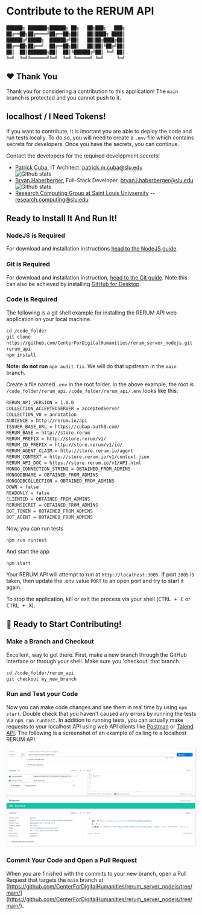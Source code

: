 # Contribute to the RERUM API
```
██████╗ ███████╗██████╗ ██╗   ██╗███╗   ███╗
██╔══██╗██╔════╝██╔══██╗██║   ██║████╗ ████║
██████╔╝█████╗  ██████╔╝██║   ██║██╔████╔██║
██╔══██╗██╔══╝  ██╔══██╗██║   ██║██║╚██╔╝██║
██║  ██║███████╗██║  ██║╚██████╔╝██║ ╚═╝ ██║
╚═╝  ╚═╝╚══════╝╚═╝  ╚═╝ ╚═════╝ ╚═╝     ╚═╝
```
## ❤️ Thank You

Thank you for considering a contribution to this application!  The `main` branch is protected and you cannot push to it. 

## localhost / I Need Tokens!

If you want to contribute, it is imortant you are able to deploy the code and run tests locally.  To do so, you will need to create a `.env` file which contains secrets for developers.  Once you have the secrets, you can continue.

Contact the developers for the required development secrets!
* [Patrick Cuba](https://github.com/orgs/CenterForDigitalHumanities/people/cubap), IT Architect. patrick.m.cuba@slu.edu  <br>![Github stats](https://github-readme-stats.vercel.app/api?username=cubap&theme=highcontrast&show_icons=true&count_private=true)
* [Bryan Haberberger](https://github.com/orgs/CenterForDigitalHumanities/people/thehabes), Full-Stack Developer. bryan.j.haberberger@slu.edu <br>![Github stats](https://github-readme-stats.vercel.app/api?username=thehabes&theme=highcontrast&show_icons=true&count_private=true)
* [Research Computing Group at Saint Louis Univsersity](https://github.com/CenterForDigitalHumanities) -- research.computing@slu.edu 

## Ready to Install It And Run It!

### NodeJS is Required
For download and installation instructions [head to the NodeJS guide](https://nodejs.org/en/download).

### Git is Required
For download and installation instruction, [head to the Git guide](https://git-scm.com/downloads).  Note this can also be achieved by installing [GitHub for Desktop](https://desktop.github.com/).  

### Code is Required
The following is a git shell example for installing the RERUM API web application on your local machine.

```shell
cd /code_folder
git clone https://github.com/CenterForDigitalHumanities/rerum_server_nodejs.git rerum_api
npm install
```
**Note: do not run** `npm audit fix`.  We will do that upstream in the `main` branch.

Create a file named `.env` in the root folder.  In the above example, the root is `/code_folder/rerum_api`.  `/code_folder/rerum_api/.env` looks like this:

```shell
RERUM_API_VERSION = 1.0.0
COLLECTION_ACCEPTEDSERVER = acceptedServer
COLLECTION_V0 = annotation
AUDIENCE = http://rerum.io/api
ISSUER_BASE_URL = https://cubap.auth0.com/
RERUM_BASE = http://store.rerum
RERUM_PREFIX = http://store.rerum/v1/
RERUM_ID_PREFIX = http://store.rerum/v1/id/
RERUM_AGENT_CLAIM = http://store.rerum.io/agent
RERUM_CONTEXT = http://store.rerum.io/v1/context.json
RERUM_API_DOC = https://store.rerum.io/v1/API.html
MONGO_CONNECTION_STRING = OBTAINED_FROM_ADMINS
MONGODBNAME = OBTAINED_FROM_ADMINS
MONGODBCOLLECTION = OBTAINED_FROM_ADMINS
DOWN = false
READONLY = false
CLIENTID = OBTAINED_FROM_ADMINS
RERUMSECRET = OBTAINED_FROM_ADMINS
BOT_TOKEN = OBTAINED_FROM_ADMINS
BOT_AGENT = OBTAINED_FROM_ADMINS
```

Now, you can run tests
```shell
npm run runtest
```

And start the app
```shell
npm start
```

Your RERUM API will attempt to run at `http://localhost:3005`.  If port `3005` is taken, then update the .env value `PORT` to an open port and try to start it again.

To stop the application, kill or exit the process via your shell (<kbd>CTRL + C</kbd> or <kbd>CTRL + X</kbd>).

## 🎉 Ready to Start Contributing!

### Make a Branch and Checkout
Excellent, way to get there.  First, make a new branch through the GitHub Interface or through your shell.  Make sure you 'checkout' that branch.

```shell
cd /code_folder/rerum_api
git checkout my_new_branch
```

### Run and Test your Code
Now you can make code changes and see them in real time by using `npm start`.  Double check that you haven't caused any errors by running the tests via `npm run runtest`.  In addition to running tests, you can actually make requests to your localhost API using web API clients like [Postman]() or [Talend API]().  The following is a screenshot of an example of calling to a localhost RERUM API.

![Talend API Example](/public/talend.jpg)

### Commit Your Code and Open a Pull Request
When you are finished with the commits to your new branch, open a Pull Request that targets the `main` branch at [https://github.com/CenterForDigitalHumanities/rerum_server_nodejs/tree/main/](https://github.com/CenterForDigitalHumanities/rerum_server_nodejs/tree/main/).
